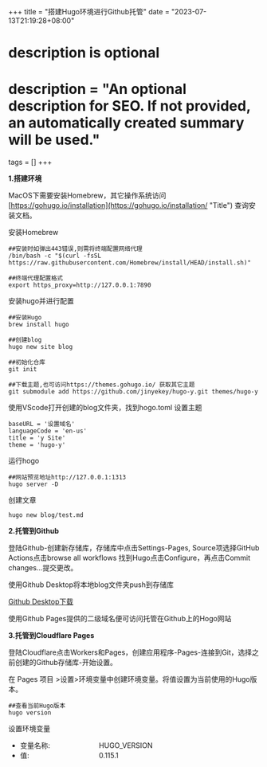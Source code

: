 +++
title = "搭建Hugo环境进行Github托管"
date = "2023-07-13T21:19:28+08:00"

#
# description is optional
#
# description = "An optional description for SEO. If not provided, an automatically created summary will be used."

tags = []
+++

**1.搭建环境**

MacOS下需要安装Homebrew，其它操作系统访问[https://gohugo.io/installation](https://gohugo.io/installation/ "Title") 查询安装文档。

安装Homebrew
```
##安装时如弹出443错误,则需将终端配置网络代理
/bin/bash -c "$(curl -fsSL https://raw.githubusercontent.com/Homebrew/install/HEAD/install.sh)"
```

```
##终端代理配置格式
export https_proxy=http://127.0.0.1:7890
```
安装hugo并进行配置
```
##安装Hugo
brew install hugo
```

```
##创建blog
hugo new site blog
```

```
##初始化仓库
git init
```

```
##下载主题,也可访问https://themes.gohugo.io/ 获取其它主题
git submodule add https://github.com/jinyekey/hugo-y.git themes/hugo-y
```
使用VScode打开创建的blog文件夹，找到hogo.toml 设置主题
```
baseURL = '设置域名'
languageCode = 'en-us'
title = 'y Site'
theme = 'hugo-y'
```
运行hogo
```
##网站预览地址http://127.0.0.1:1313
hugo server -D
```
创建文章
```
hugo new blog/test.md
```

**2.托管到Github**

登陆Github-创建新存储库，存储库中点击Settings-Pages, Source项选择GitHub Actions点击browse all workflows 找到Hugo点击Configure，再点击Commit changes...提交更改。

使用Github Desktop将本地blog文件夹push到存储库

[Github Desktop下载](https://desktop.github.com/ "Title")

使用Github Pages提供的二级域名便可访问托管在Github上的Hogo网站


**3.托管到Cloudflare Pages**

登陆Cloudflare点击Workers和Pages，创建应用程序-Pages-连接到Git，选择之前创建的Github存储库-开始设置。

在 Pages 项目 >设置>环境变量中创建环境变量。将值设置为当前使用的Hugo版本。

```
##查看当前Hugo版本
hugo version
```

设置环境变量
* 变量名称:&emsp;&emsp;&emsp;&emsp;&emsp;&emsp;&emsp;HUGO_VERSION
* 值:&emsp;&emsp;&emsp;&emsp;&emsp;&emsp;&emsp;&emsp;&emsp;&emsp;0.115.1